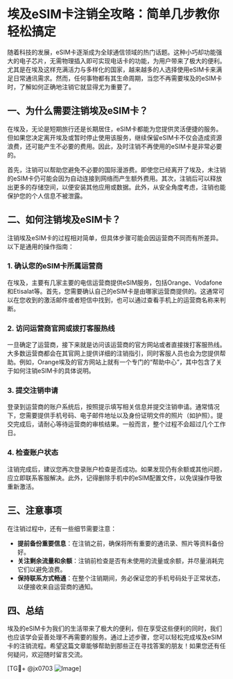 # 埃及eSIM卡注销全攻略：简单几步教你轻松搞定

随着科技的发展，eSIM卡逐渐成为全球通信领域的热门话题。这种小巧却功能强大的电子芯片，无需物理插入即可实现电话卡的功能，为用户带来了极大的便利。尤其是在埃及这样充满活力与多样化的国家，越来越多的人选择使用eSIM卡来满足日常通讯需求。然而，任何事物都有其生命周期，当您不再需要埃及的eSIM卡时，了解如何正确地注销它就显得尤为重要了。

## 一、为什么需要注销埃及eSIM卡？

在埃及，无论是短期旅行还是长期居住，eSIM卡都能为您提供灵活便捷的服务。但如果您决定离开埃及或暂时停止使用该服务，继续保留eSIM卡不仅会造成资源浪费，还可能产生不必要的费用。因此，及时注销不再使用的eSIM卡是非常必要的。

首先，注销可以帮助您避免不必要的国际漫游费。即使您已经离开了埃及，未注销的eSIM卡仍可能会因为自动连接到网络而产生额外费用。其次，注销后可以释放出更多的存储空间，以便安装其他应用或数据。此外，从安全角度考虑，注销也能保护您的个人信息不被泄露。

## 二、如何注销埃及eSIM卡？

注销埃及eSIM卡的过程相对简单，但具体步骤可能会因运营商不同而有所差异。以下是通用的操作指南：

### 1. 确认您的eSIM卡所属运营商

在埃及，主要有几家主要的电信运营商提供eSIM服务，包括Orange、Vodafone和Etisalat等。首先，您需要确认自己的eSIM卡是由哪家运营商提供的。这通常可以在您收到的激活邮件或者短信中找到，也可以通过查看手机上的运营商名称来判断。

### 2. 访问运营商官网或拨打客服热线

一旦确定了运营商，接下来就是访问该运营商的官方网站或者直接拨打客服热线。大多数运营商都会在其官网上提供详细的注销指引，同时客服人员也会为您提供帮助。例如，Orange埃及的官方网站上就有一个专门的“帮助中心”，其中包含了关于如何注销eSIM卡的具体说明。

### 3. 提交注销申请

登录到运营商的账户系统后，按照提示填写相关信息并提交注销申请。通常情况下，您需要提供手机号码、电子邮件地址以及身份证明文件的照片（如护照）。提交完成后，请耐心等待运营商的审核结果。一般而言，整个过程不会超过几个工作日。

### 4. 检查账户状态

注销完成后，建议您再次登录账户检查是否成功。如果发现仍有余额或其他问题，应立即联系客服解决。此外，记得删除手机中的eSIM配置文件，以免误操作导致重新激活。

## 三、注意事项

在注销过程中，还有一些细节需要注意：

- **提前备份重要信息**：在注销之前，确保将所有重要的通讯录、照片等资料备份好。
- **关注剩余流量和余额**：注销前检查是否有未使用的流量或余额，并尽量消耗完它们以避免浪费。
- **保持联系方式畅通**：在整个注销期间，务必保证您的手机号码处于正常状态，以便接收来自运营商的通知。

## 四、总结

埃及的eSIM卡为我们的生活带来了极大的便利，但在享受这些便利的同时，我们也应该学会妥善处理不再需要的服务。通过上述步骤，您可以轻松完成埃及eSIM卡的注销流程。希望这篇文章能够帮助到那些正在寻找答案的朋友！如果您还有任何疑问，欢迎随时留言交流。

[TG💪+ @jx0703 ![Image](https://github.com/user-attachments/assets/dbca1d08-cadb-493c-b0ec-ad6f7a83f270)]